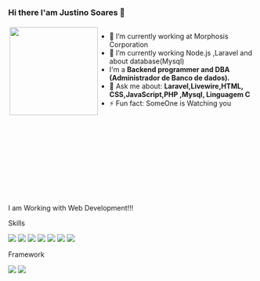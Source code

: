 ### Hi there I'am Justino Soares 👋
<!-- colocar as actividades -->


<div style="display:flex; align-items:center;height:"50rem; justify-centent:center;">
  
<div>
  <img align="right" height="180em" src="https://github-readme-stats.vercel.app/api/top-langs/?username=JustinoSoares&layout=compact&langs_count=16&theme=great-gatsby"/>
</div>
<div>


- 🔭 I’m currently working at Morphosis Corporation
- 🌱 I’m currently working Node.js ,Laravel and about database(Mysql)
- I'm a <strong> Backend programmer and DBA (Administrador de Banco de dados). </strong>
- 💬 Ask me about: <strong>Laravel,Livewire,HTML, CSS,JavaScript,PHP ,Mysql, Linguagem C</strong>
- ⚡ Fun fact: SomeOne is Watching you
  
</div>
</div>

<div  align="" style="display:flex; aligin-items:center;"> 
  <div style="display: inline_block"><br>
      <p><p style="margin-top:10rem;">
  I am Working with Web Development!!!
</p>
</p>
    <p>Skills</p>
    <img src="https://img.shields.io/badge/HTML5-E34F26?style=for-the-badge&logo=html5&logoColor=white"/>
    <img src="https://img.shields.io/badge/CSS3-1572B6?style=for-the-badge&logo=css3&logoColor=white"/>
    <img src="https://img.shields.io/badge/JavaScript-323330?style=for-the-badge&logo=javascript&logoColor=F7DF1E"/>
    <img src="https://img.shields.io/badge/PHP-14354C?style=for-the-badge&logo=php&logoColor=white"/>
     <img src="https://img.shields.io/badge/Mysql-ddd?style=for-the-badge&logo=mysql&logoColor=blue"/>
    <img src="https://img.shields.io/badge/C-00599C?style=for-the-badge&logo=c&logoColor=white"/>
    <img src="https://img.shields.io/badge/Linux-grey?style=for-the-badge&logo=linux&logoColor=ffff0"/>
    <p>Framework</p>
    <img src="https://img.shields.io/badge/Node.js-20232A?style=for-the-badge&logo=node.js&logoColor=76B900"/>
    <img src="https://img.shields.io/badge/Laravel-20232A?style=for-the-badge&logo=laravel&logoColor=FF0000"/>
   </div>
    
  
